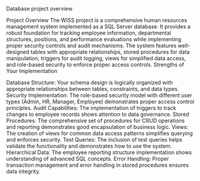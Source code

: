 Database project overview

Project Overview
The WISS project is a comprehensive human resources management system implemented as a SQL Server database. It provides a robust foundation for tracking employee information, departmental structures, positions, and performance evaluations while implementing proper security controls and audit mechanisms. The system features well-designed tables with appropriate relationships, stored procedures for data manipulation, triggers for audit logging, views for simplified data access, and role-based security to enforce proper access controls.
Strengths of Your Implementation

Database Structure: Your schema design is logically organized with appropriate relationships between tables, constraints, and data types.
Security Implementation: The role-based security model with different user types (Admin, HR, Manager, Employee) demonstrates proper access control principles.
Audit Capabilities: The implementation of triggers to track changes to employee records shows attention to data governance.
Stored Procedures: The comprehensive set of procedures for CRUD operations and reporting demonstrates good encapsulation of business logic.
Views: The creation of views for common data access patterns simplifies querying and enforces security.
Test Queries: The inclusion of test queries helps validate the functionality and demonstrates how to use the system.
Hierarchical Data: The employee reporting structure implementation shows understanding of advanced SQL concepts.
Error Handling: Proper transaction management and error handling in stored procedures ensures data integrity.
